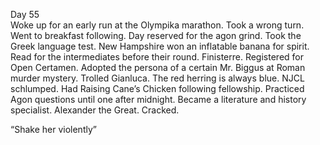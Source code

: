 Day 55  
Woke up for an early run at the Olympika marathon. Took a wrong turn. Went to breakfast following. Day reserved for the agon grind. Took the Greek language test. New Hampshire won an inflatable banana for spirit. Read for the intermediates before their round. Finisterre. Registered for Open Certamen. Adopted the persona of a certain Mr. Biggus at Roman murder mystery. Trolled Gianluca. The red herring is always blue. NJCL schlumped. Had Raising Cane’s Chicken following fellowship. Practiced Agon questions until one after midnight. Became a literature and history specialist. Alexander the Great. Cracked. 

“Shake her violently”